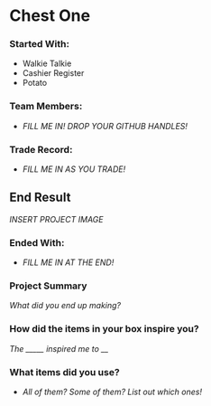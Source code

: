 # Chest One

### Started With:
- Walkie Talkie
- Cashier Register
- Potato

### Team Members:
- *FILL ME IN! DROP YOUR GITHUB HANDLES!*

### Trade Record:
- *FILL ME IN AS YOU TRADE!*

## End Result
*INSERT PROJECT IMAGE*

### Ended With:
- *FILL ME IN AT THE END!*

### Project Summary
*What did you end up making?*

### How did the items in your box inspire you?
*The _____ inspired me to __*

### What items did you use?
- *All of them? Some of them? List out which ones!*